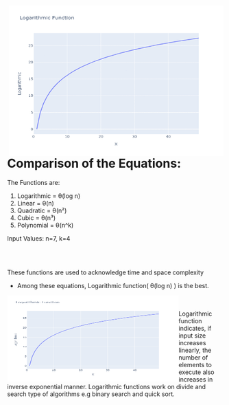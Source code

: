 <img align="right" width="500" height="350" src="./gif/output_2.gif">

# Comparison of the Equations:

The Functions are:

1. Logarithmic = θ(log n)
2. Linear = θ(n)
3. Quadratic = θ(n²)
4. Cubic = θ(n³)
5. Polynomial = θ(n^k)

Input Values: n=7, k=4

<br/><br/>

These functions are used to acknowledge time and space complexity
- Among these equations, Logarithmic function( θ(log n) ) is the best.

<img align="left" width="400" height="200" src="./EQ_images/1.png">
<br/><br/>
Logarithmic function indicates, if input size increases linearly, the number of elements to execute also increases in inverse exponential manner. Logarithmic functions work on divide and search type of algorithms e.g binary search and quick sort.
